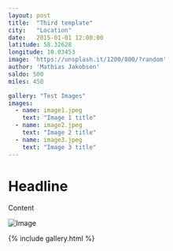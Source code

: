 ```yaml
---
layout: post
title:  "Third template"
city:   "Location"
date:   2015-01-01 12:00:00
latitude: 58.32628
longitude: 10.03453
image: 'https://unsplash.it/1200/800/?random'
author: 'Mathias Jakobsen'
saldo: 500
miles: 450

gallery: "Test Images"
images:
  - name: image1.jpeg
    text: "Image 1 title"
  - name: image2.jpeg
    text: "Image 2 title"
  - name: image3.jpeg
    text: "Image 3 title"
---
```


# Headline

Content

![Image](https://unsplash.it/640/400/?random)


{% include gallery.html %}

